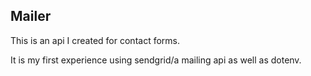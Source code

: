 ## Mailer

This is an api I created for contact forms.

It is my first experience using sendgrid/a mailing api as well as dotenv.
